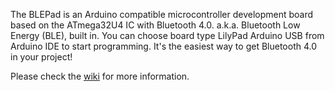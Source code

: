 The BLEPad is an Arduino compatible microcontroller development board based on the ATmega32U4 IC with Bluetooth 4.0. a.k.a. Bluetooth Low Energy (BLE), built in. You can choose board type LilyPad Arduino USB from Arduino IDE to start programming. It's the easiest way to get Bluetooth 4.0 in your project!

Please check the [wiki](http://wiki.aprbrother.com/wiki/BLEPad) for more information.


